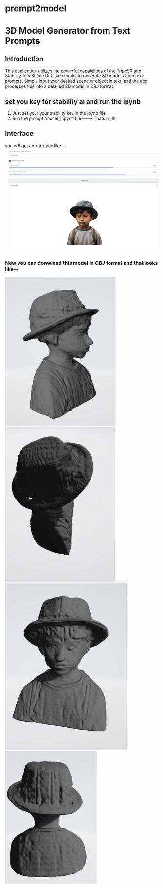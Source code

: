 # prompt2model
# 3D Model Generator from Text Prompts

## Introduction
This application utilizes the powerful capabilities of the TripoSR and Stability AI's Stable Diffusion model to generate 3D models from text prompts. Simply input your desired scene or object in text, and the app processes this into a detailed 3D model in OBJ format.

## set you key for stability ai and run the ipynb
1. Just set your your stability key in the ipynb file
2. Run the prompt2model_1.ipynb file---> Thats all !!!

## Interface
you will get an interface like--
![Interface Screenshot](https://github.com/1biswarup2/prompt2model/blob/main/p2m1.JPG)
### Now you can donwload this model in OBJ format and that looks like--
![3d model](https://github.com/1biswarup2/prompt2model/blob/main/model1.JPG)
![3d model](https://github.com/1biswarup2/prompt2model/blob/main/model2.JPG)
![3d model](https://github.com/1biswarup2/prompt2model/blob/main/model3.JPG)
![3d model](https://github.com/1biswarup2/prompt2model/blob/main/model4.JPG)





